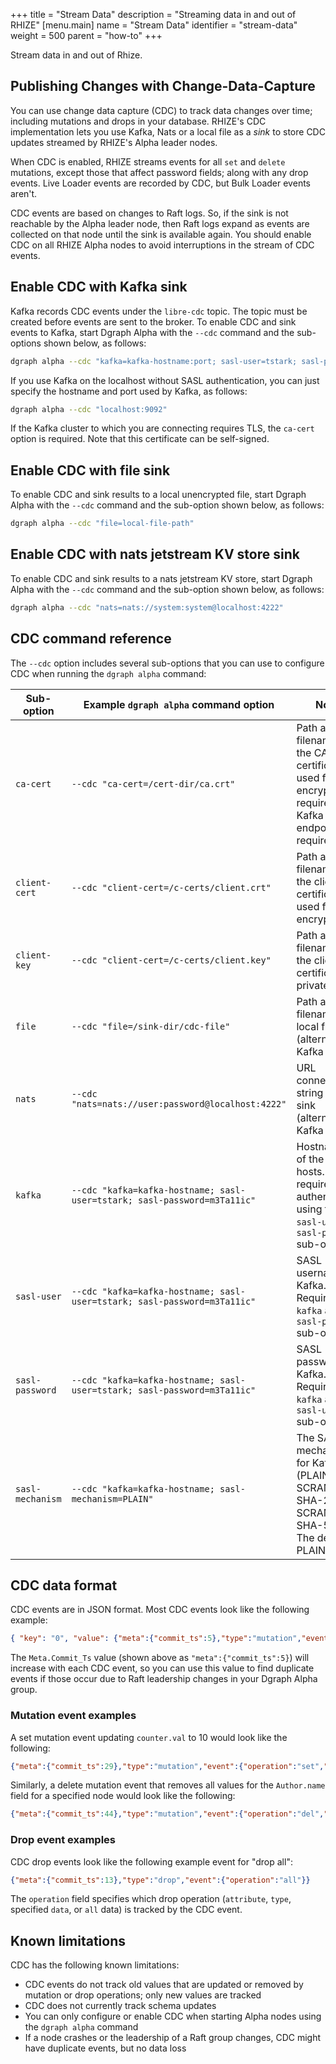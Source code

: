 +++
title = "Stream Data"
description = "Streaming data in and out of RHIZE"
[menu.main]
name = "Stream Data"
identifier = "stream-data"
weight = 500
parent = "how-to"
+++

Stream data in and out of Rhize.

## Publishing Changes with Change-Data-Capture

You can use change data capture (CDC) to track data changes over time; including
mutations and drops in your database. RHIZE's CDC implementation lets you use
Kafka, Nats or a local file as a *sink* to store CDC updates streamed by RHIZE's Alpha
leader nodes.

When CDC is enabled, RHIZE streams events for all `set` and `delete` mutations,
except those that affect password fields; along with any drop  events. Live
Loader events are recorded by CDC, but Bulk Loader events aren't.

CDC events are based on changes to Raft logs. So, if the sink is not reachable
by the Alpha leader node, then Raft logs expand as events are collected on
that node until the sink is available again. You should enable CDC on all RHIZE
Alpha nodes to avoid interruptions in the stream of CDC events.

## Enable CDC with Kafka sink

Kafka records CDC events under the `libre-cdc` topic. The topic must be created before events
are sent to the broker. To enable CDC and sink events to Kafka, start Dgraph Alpha with the `--cdc`
command and the sub-options shown below, as follows:

```bash
dgraph alpha --cdc "kafka=kafka-hostname:port; sasl-user=tstark; sasl-password=m3Ta11ic"
```

If you use Kafka on the localhost without SASL authentication, you can just
specify the hostname and port used by Kafka, as follows:

```bash
dgraph alpha --cdc "localhost:9092"
```

If the Kafka cluster to which you are connecting requires TLS, the `ca-cert` option is required.
Note that this certificate can be self-signed.

## Enable CDC with file sink

To enable CDC and sink results to a local unencrypted file, start Dgraph Alpha
with the `--cdc` command and the sub-option shown below, as follows:

```bash
dgraph alpha --cdc "file=local-file-path"
```

## Enable CDC with nats jetstream KV store sink

To enable CDC and sink results to a nats jetstream KV store, start Dgraph Alpha
with the `--cdc` command and the sub-option shown below, as follows:

```bash
dgraph alpha --cdc "nats=nats://system:system@localhost:4222"
```



## CDC command reference

The `--cdc` option includes several sub-options that you can use to configure
CDC when running the `dgraph alpha` command:

| Sub-option       | Example `dgraph alpha` command option                                    | Notes                                                                                                            |
|------------------|--------------------------------------------------------------------------|------------------------------------------------------------------------------------------------------------------|
| `ca-cert`        | `--cdc "ca-cert=/cert-dir/ca.crt"`                                       | Path and filename of the CA root certificate used for TLS encryption, required if Kafka endpoint requires TLS    |
| `client-cert`    | `--cdc "client-cert=/c-certs/client.crt"`                                | Path and filename of the client certificate used for TLS encryption                                              |
| `client-key`     | `--cdc "client-cert=/c-certs/client.key"`                                | Path and filename of the client certificate private key                                                          |
| `file`           | `--cdc "file=/sink-dir/cdc-file"`                                        | Path and filename of a local file sink (alternative to Kafka sink)                                               |
| `nats`           | `--cdc "nats=nats://user:password@localhost:4222"`                       | URL connection string to nats sink (alternative to Kafka sink)                                                   |
| `kafka`          | `--cdc "kafka=kafka-hostname; sasl-user=tstark; sasl-password=m3Ta11ic"` | Hostname(s) of the Kafka hosts. May require authentication using the `sasl-user` and `sasl-password` sub-options |
| `sasl-user`      | `--cdc "kafka=kafka-hostname; sasl-user=tstark; sasl-password=m3Ta11ic"` | SASL username for Kafka. Requires the `kafka` and `sasl-password` sub-options                                    |
| `sasl-password`  | `--cdc "kafka=kafka-hostname; sasl-user=tstark; sasl-password=m3Ta11ic"` | SASL password for Kafka. Requires the `kafka` and `sasl-username` sub-options                                    |
| `sasl-mechanism` | `--cdc "kafka=kafka-hostname; sasl-mechanism=PLAIN"`                     | The SASL mechanism for Kafka (PLAIN, SCRAM-SHA-256 or SCRAM-SHA-512). The default is PLAIN                       |

## CDC data format


CDC events are in JSON format. Most CDC events look like the following example:

```json
{ "key": "0", "value": {"meta":{"commit_ts":5},"type":"mutation","event":{"operation":"set","uid":2,"attr":"counter.val","value":1,"value_type":"int"}}}
```

The `Meta.Commit_Ts` value (shown above as `"meta":{"commit_ts":5}`) will increase
with each CDC event, so you can use this value to find duplicate events if those
occur due to Raft leadership changes in your Dgraph Alpha group.

### Mutation event examples

A set mutation event updating `counter.val` to 10 would look like the following:

```json
{"meta":{"commit_ts":29},"type":"mutation","event":{"operation":"set","uid":3,"attr":"counter.val","value":10,"value_type":"int"}}
```

Similarly, a delete mutation event that removes all values for the `Author.name`
field for a specified node would look like the following:

```json
{"meta":{"commit_ts":44},"type":"mutation","event":{"operation":"del","uid":7,"attr":"Author.name","value":"_STAR_ALL","value_type":"default"}}
```

### Drop event examples

CDC drop events look like the following example event for "drop all":

```json
{"meta":{"commit_ts":13},"type":"drop","event":{"operation":"all"}}
```

The `operation` field specifies which drop operation (`attribute`, `type`,
specified `data`, or `all` data) is tracked by the CDC event.

## Known limitations

CDC has the following known limitations:

* CDC events do not track old values that are updated or removed by mutation or
  drop operations; only new values are tracked
* CDC does not currently track schema updates
* You can only configure or enable CDC when starting Alpha nodes using the
  `dgraph alpha` command
* If a node crashes or the leadership of a Raft group changes, CDC might have
  duplicate events, but no data loss
